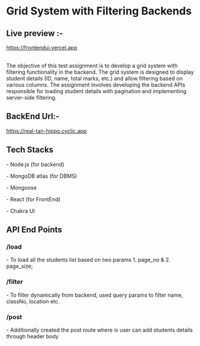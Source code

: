 <h1> Grid System with Filtering Backends </h1>

<h2>Live preview :-</h2> <a href="https://frontendui.vercel.app">  https://frontendui.vercel.app </a>
<br/>
<br/>
<p>
The objective of this test assignment is to develop a grid system with filtering functionality in the backend. The grid system is designed to display student details (ID, name, total marks, etc.) and allow filtering based on various columns. The assignment involves developing the backend APIs responsible for loading student details with pagination and implementing server-side filtering.
</p>


<h2>BackEnd Url:- </h2> <a href="https://real-tan-hippo.cyclic.app">https://real-tan-hippo.cyclic.app </a>

<h2>Tech Stacks</h2>
<p>- Node.js (for backend)</P>
<p>- MongoDB atlas (for DBMS) </p>
<p>- Mongoose </p>
<p>- React (for FrontEnd) </p>
<p>- Chakra UI </p>

<h2>API End Points</h2>

<h3>/load</h3>
<p>- To load all the students list based on two params 1. page_no & 2. page_size;</p>

<h3>/filter</h3>
<p> - To filter dynamically from backend, used query params to filter name, classNo, location etc.</p>

<h3>/post </h3>
<p> - Additionally created the post route where is user can add students details through header body </p>






